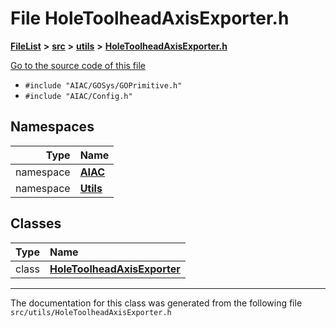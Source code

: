 

# File HoleToolheadAxisExporter.h



[**FileList**](files.md) **>** [**src**](dir_68267d1309a1af8e8297ef4c3efbcdba.md) **>** [**utils**](dir_313caf1132e152dd9b58bea13a4052ca.md) **>** [**HoleToolheadAxisExporter.h**](HoleToolheadAxisExporter_8h.md)

[Go to the source code of this file](HoleToolheadAxisExporter_8h_source.md)



* `#include "AIAC/GOSys/GOPrimitive.h"`
* `#include "AIAC/Config.h"`













## Namespaces

| Type | Name |
| ---: | :--- |
| namespace | [**AIAC**](namespaceAIAC.md) <br> |
| namespace | [**Utils**](namespaceAIAC_1_1Utils.md) <br> |


## Classes

| Type | Name |
| ---: | :--- |
| class | [**HoleToolheadAxisExporter**](classAIAC_1_1Utils_1_1HoleToolheadAxisExporter.md) <br> |



















































------------------------------
The documentation for this class was generated from the following file `src/utils/HoleToolheadAxisExporter.h`


